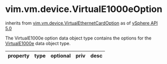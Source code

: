 vim.vm.device.VirtualE1000eOption
=================================
inherits from [vim.vm.device.VirtualEthernetCardOption](docs/vim.vm.device.VirtualEthernetCardOption.md)
as of [vSphere API 5.0](vim.version.md#vim.version.version7)


The VirtualE1000e option data object type contains the options for the   <a href="vim.vm.device.VirtualE1000e.md">VirtualE1000e</a> data object type.

| property | type | optional | priv | desc |
|:---------|:-----|:---------|:-----|:-----|


